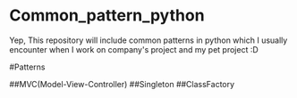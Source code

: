 # Common_pattern_python

Yep, This repository will include common patterns in python which I usually encounter when I work on company's project and my pet project :D 

#Patterns

##MVC(Model-View-Controller)
##Singleton
##ClassFactory
